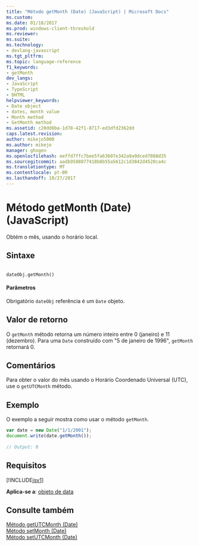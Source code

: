 ```yaml
---
title: "Método getMonth (Date) (JavaScript) | Microsoft Docs"
ms.custom: 
ms.date: 01/18/2017
ms.prod: windows-client-threshold
ms.reviewer: 
ms.suite: 
ms.technology:
- devlang-javascript
ms.tgt_pltfrm: 
ms.topic: language-reference
f1_keywords:
- getMonth
dev_langs:
- JavaScript
- TypeScript
- DHTML
helpviewer_keywords:
- Date object
- dates, month value
- Month method
- GetMonth method
ms.assetid: c20dd8ba-1d78-42f1-8717-ed3dfd2362dd
caps.latest.revision: 
author: mikejo5000
ms.author: mikejo
manager: ghogen
ms.openlocfilehash: eeffd7ffc7bee5fa63607e342a9a9dced7088d35
ms.sourcegitcommit: aadb9588877418b8b55a5612c1d3842d4520ca4c
ms.translationtype: MT
ms.contentlocale: pt-BR
ms.lasthandoff: 10/27/2017
---
```

# <a name="getmonth-method-date-javascript"></a>Método getMonth (Date) (JavaScript)
Obtém o mês, usando o horário local.  
  
## <a name="syntax"></a>Sintaxe  
  
```  
  
dateObj.getMonth()   
```  
  
#### <a name="parameters"></a>Parâmetros  
 Obrigatório `dateObj` referência é um `Date` objeto.  
  
## <a name="return-value"></a>Valor de retorno  
 O `getMonth` método retorna um número inteiro entre 0 (janeiro) e 11 (dezembro). Para uma `Date` construído com "5 de janeiro de 1996", `getMonth` retornará 0.  
  
## <a name="remarks"></a>Comentários  
 Para obter o valor do mês usando o Horário Coordenado Universal (UTC), use o `getUTCMonth` método.  
  
## <a name="example"></a>Exemplo  
 O exemplo a seguir mostra como usar o método `getMonth`.  
  
```JavaScript  
var date = new Date("1/1/2001");  
document.write(date.getMonth());  
  
// Output: 0  
```  
  
## <a name="requirements"></a>Requisitos  
 [!INCLUDE[jsv1](../../javascript/misc/includes/jsv1-md.md)]  
  
 **Aplica-se a**: [objeto de data](../../javascript/reference/date-object-javascript.md)  
  
## <a name="see-also"></a>Consulte também  
 [Método getUTCMonth (Date)](../../javascript/reference/getutcmonth-method-date-javascript.md)   
 [Método setMonth (Date)](../../javascript/reference/setmonth-method-date-javascript.md)   
 [Método setUTCMonth (Date)](../../javascript/reference/setutcmonth-method-date-javascript.md)